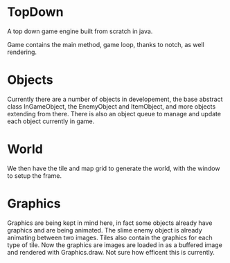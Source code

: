 # TopDown
A top down game engine built from scratch in java.

Game contains the main method, game loop, thanks to notch, as well rendering.
# Objects
Currently there are a number of objects in developement, the base abstract class InGameObject, the EnemyObject and ItemObject, and more objects extending from there.
There is also an object queue to manage and update each object currently in game.
# World
We then have the tile and map grid to generate the world, with the window to setup the frame.
# Graphics
Graphics are being kept in mind here, in fact some objects already have graphics and are being animated. The slime enemy object is already animating between two images.
Tiles also contain the graphics for each type of tile.
Now the graphics are images are loaded in as a buffered image and rendered with Graphics.draw. Not sure how efficent this is currently.

